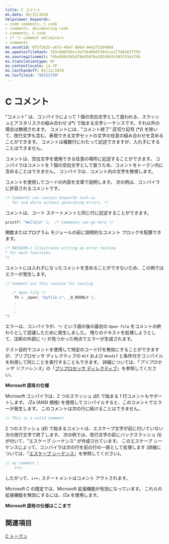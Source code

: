 ```yaml
---
title: C コメント
ms.date: 06/25/2018
helpviewer_keywords:
- code comments, C code
- comments, documenting code
- comments, C code
- /* */ comment delimiters
- comments
ms.assetid: 0f5f2825-e673-49e7-8669-94e2f5294989
ms.openlocfilehash: fd2c08855bcc3ef3b4068f3841ce177d8162ff5b
ms.sourcegitcommit: f4be868c0d1d78e550fba105d4d3c993743a1f4b
ms.translationtype: HT
ms.contentlocale: ja-JP
ms.lasthandoff: 02/12/2019
ms.locfileid: "56152730"
---
```

# <a name="c-comments"></a>C コメント

"コメント" は、コンパイラによって 1 個の空白文字として扱われる、スラッシュとアスタリスクの組み合わせ (<strong>/\*</strong>) で始まる文字シーケンスです。それ以外の場合は無視されます。 コメントには、"コメント終了" 区切り記号 (<strong>\*/</strong>) を除いて、改行文字も含む、表現できる文字セットの文字の任意の組み合わせを含めることができます。 コメントは複数行にわたって記述できますが、入れ子にすることはできません。

コメントは、空白文字を使用できる任意の場所に記述することができます。 コンパイラはコメントを 1 個の空白文字として扱うため、コメントをトークン内に含めることはできません。 コンパイラは、コメント内の文字を無視します。

コメントを使用してコードの内容を文章で説明します。 次の例は、コンパイラに許容されるコメントです。

```C
/* Comments can contain keywords such as
   for and while without generating errors. */
```

コメントは、コード ステートメントと同じ行に記述することができます。

```C
printf( "Hello\n" );  /* Comments can go here */
```

関数またはプログラム モジュールの前に説明的なコメント ブロックを配置できます。

```C
/* MATHERR.C illustrates writing an error routine
* for math functions.
*/
```

コメントには入れ子になったコメントを含めることができないため、この例ではエラーが発生します。

```C
/* Comment out this routine for testing

   /* Open file */
    fh = _open( "myfile.c", _O_RDONLY );
    .
    .
    .
*/
```

エラーは、コンパイラが、`*/` という語の後の最初の `Open file` をコメントの終わりとして認識したために発生しました。 残りのテキストを処理しようとして、注釈の外部に `*/` が見つかった時点でエラーが生成されます。

テスト目的でコメントを使用して特定のコード行を無効にすることができますが、プリプロセッサ ディレクティブの `#if` および `#endif` と条件付きコンパイルを利用して同じことを実行することもできます。 詳細については、「*プリプロセッサ リファレンス*」の「[プリプロセッサ ディレクティブ](../preprocessor/preprocessor-directives.md)」を参照してください。

**Microsoft 固有の仕様**

Microsoft コンパイラは、2 つのスラッシュ (__//__) で始まる 1 行コメントもサポートします。 /Za (ANSI 規格) を使用してコンパイルすると、このコメントでエラーが発生します。 このコメントは次の行に続けることはできません。

```C
// This is a valid comment
```

2 つのスラッシュ (__//__) で始まるコメントは、エスケープ文字が前に付いていない次の改行文字で終了します。 次の例では、改行文字の前にバックスラッシュ (**\\**) が付いて、"エスケープ シーケンス" が作成されています。 このエスケープ シーケンスによって、コンパイラは次の行を前の行の一部として処理します  (詳細については、「[エスケープ シーケンス](../c-language/escape-sequences.md)」を参照してください)。

```C
// my comment \
    i++;
```

したがって、`i++;` ステートメントはコメント アウトされます。

Microsoft C の既定では、Microsoft 拡張機能が有効になっています。 これらの拡張機能を無効にするには、/Za を使用します。

**Microsoft 固有の仕様はここまで**

## <a name="see-also"></a>関連項目

[C トークン](../c-language/c-tokens.md)
